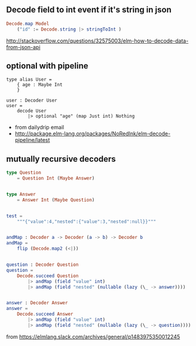 ## Decode field to int event if it's string in json

```elm
Decode.map Model
    ("id" := Decode.string |> stringToInt )
```

http://stackoverflow.com/questions/32575003/elm-how-to-decode-data-from-json-api

## optional with pipeline

```
type alias User =
    { age : Maybe Int
    }

user : Decoder User
user =
    decode User
        |> optional "age" (map Just int) Nothing
```

- from dailydrip email
- http://package.elm-lang.org/packages/NoRedInk/elm-decode-pipeline/latest

## mutually recursive decoders

```elm
type Question
    = Question Int (Maybe Answer)


type Answer
    = Answer Int (Maybe Question)


test =
    """{"value":4,"nested":{"value":3,"nested":null}}"""


andMap : Decoder a -> Decoder (a -> b) -> Decoder b
andMap =
    flip (Decode.map2 (<|))


question : Decoder Question
question =
    Decode.succeed Question
        |> andMap (field "value" int)
        |> andMap (field "nested" (nullable (lazy (\_ -> answer))))


answer : Decoder Answer
answer =
    Decode.succeed Answer
        |> andMap (field "value" int)
        |> andMap (field "nested" (nullable (lazy (\_ -> question))))
```

from https://elmlang.slack.com/archives/general/p1483975350012245
